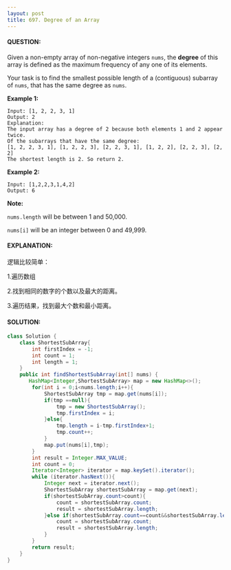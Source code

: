 ```yaml
---
layout: post
title: 697. Degree of an Array
---
```


#### QUESTION:

Given a non-empty array of non-negative integers `nums`, the **degree** of this array is defined as the maximum frequency of any one of its elements.

Your task is to find the smallest possible length of a (contiguous) subarray of `nums`, that has the same degree as `nums`.

**Example 1:**

```
Input: [1, 2, 2, 3, 1]
Output: 2
Explanation: 
The input array has a degree of 2 because both elements 1 and 2 appear twice.
Of the subarrays that have the same degree:
[1, 2, 2, 3, 1], [1, 2, 2, 3], [2, 2, 3, 1], [1, 2, 2], [2, 2, 3], [2, 2]
The shortest length is 2. So return 2.

```

**Example 2:**

```
Input: [1,2,2,3,1,4,2]
Output: 6

```

**Note:**

`nums.length` will be between 1 and 50,000.

`nums[i]` will be an integer between 0 and 49,999.

#### EXPLANATION:

逻辑比较简单：

1.遍历数组

2.找到相同的数字的个数以及最大的距离。

3.遍历结果，找到最大个数和最小距离。



#### SOLUTION:

```JAVA
class Solution {
    class ShortestSubArray{
        int firstIndex = -1;
        int count = 1;
        int length = 1;
    }
    public int findShortestSubArray(int[] nums) {
       HashMap<Integer,ShortestSubArray> map = new HashMap<>();
        for(int i = 0;i<nums.length;i++){
            ShortestSubArray tmp = map.get(nums[i]);
            if(tmp ==null){
                tmp = new ShortestSubArray();
                tmp.firstIndex = i;
            }else{
                tmp.length = i-tmp.firstIndex+1;
                tmp.count++;
            }
            map.put(nums[i],tmp);
        }
        int result = Integer.MAX_VALUE;
        int count = 0;
        Iterator<Integer> iterator = map.keySet().iterator();
        while (iterator.hasNext()){
            Integer next = iterator.next();
            ShortestSubArray shortestSubArray = map.get(next);
            if(shortestSubArray.count>count){
                count = shortestSubArray.count;
                result = shortestSubArray.length;
            }else if(shortestSubArray.count==count&&shortestSubArray.length<result){
                count = shortestSubArray.count;
                result = shortestSubArray.length;
            }
        }
        return result; 
    }
}
```

